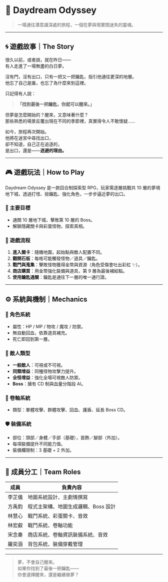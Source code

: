 # 🌙 Daydream Odyssey

> 一場通往潛意識深處的旅程，一個在夢與現實間迷失的靈魂。

---

## 🌀 遊戲故事｜The Story

很久以前，或者說，就在昨日——  
有人走進了一場無盡的白日夢。

沒有門，沒有出口，只有一把又一把鑰匙，指引他通往更深的地層。  
他忘了自己是誰，也忘了為什麼來到這裡。  

只記得有人說：  
> **「找到最後一把鑰匙，你就可以醒來。」**

但夢是怎麼開始的？醒來，又意味著什麼？  
那些熟悉的場景反覆出現在不同的季節裡，真實得令人不敢懷疑……

如今，旅程再次開始。  
他將在迷宮中尋找出口，  
卻不知道，自己正在追逐的，  
是出口，還是——**逃避的理由。**

---

## 🎮 遊戲玩法｜How to Play

Daydream Odyssey 是一款回合制探索型 RPG，玩家需逐層挑戰共 10 層的夢境地下城，透過打怪、撿鑰匙、強化角色，一步步逼近夢的出口。

### 🎯 主要目標
- 通關 10 層地下城，擊敗第 10 層的 Boss。
- 解鎖隱藏關卡與彩蛋怪物，探索真相。

### 🧭 遊戲流程
1. **進入關卡**：隨機地圖，起始點與敵人配置不同。
2. **翻開石板**：每格可能觸發怪物／道具／鑰匙。
3. **戰鬥與蒐集**：擊敗怪物獲得金幣與資源（角色受傷會吐出彩虹 ✨）。
4. **商店購買**：用金幣強化裝備與道具，第 9 層為最後補給點。
5. **使用鑰匙通關**：鑰匙是通往下一層的唯一通行證。

---

## ⚙️ 系統與機制｜Mechanics

### 👤 角色系統
- 屬性：HP / MP / 物攻 / 魔攻 / 防禦。
- 無自動回血，依靠道具補充。
- 死亡即回到第一層。

### 👾 敵人類型
- **一般敵人**：可視或不可視。
- **同類增益**：同種怪物攻擊力提升。
- **全怪增益**：強化全場可視敵人防禦。
- **Boss**：擁有 CD 制與血量分階段 AI。

### 🔮 卷軸系統
- 類型：單體攻擊、群體攻擊、回血、護盾、延長 Boss CD。

### 🛡️ 裝備系統
- 部位：頭部／身體／手部（基礎），首飾／腳部（外加）。
- 每項裝備提升不同能力值。
- 裝備欄限制：3 基礎 + 2 外加。

---

## 💼 成員分工｜Team Roles

| 成員       | 負責內容                             |
|------------|--------------------------------------|
| 李芷儀     | 地圖系統設計、主劇情撰寫             |
| 方禹鈞     | 程式主架構、地圖生成邏輯、Boss 設計   |
| 林慧心     | 戰鬥系統、彩蛋關卡、音效         |
| 林宏叡     | 戰鬥系統、卷軸功能                   |
| 宋念秦     | 商店系統、卷軸資訊裝備系統、音效     |
| 羅奕涵     | 背包系統、裝備穿戴管理           |

---

> 夢，不會自己醒來。  
> 如果你找到了最後一把鑰匙——  
> 你會選擇醒來，還是繼續做夢？

